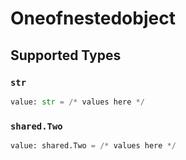# Oneofnestedobject


## Supported Types

### `str`

```python
value: str = /* values here */
```

### `shared.Two`

```python
value: shared.Two = /* values here */
```

